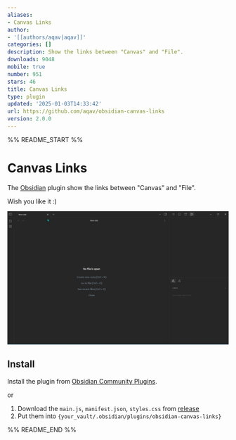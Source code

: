 ```yaml
---
aliases:
- Canvas Links
author:
- '[[authors/aqav|aqav]]'
categories: []
description: Show the links between "Canvas" and "File".
downloads: 9048
mobile: true
number: 951
stars: 46
title: Canvas Links
type: plugin
updated: '2025-01-03T14:33:42'
url: https://github.com/aqav/obsidian-canvas-links
version: 2.0.0
---
```


%% README_START %%

# Canvas Links

The [Obsidian](https://obsidian.md/) plugin show the links between "Canvas" and "File".

Wish you like it :)

![demo](https://raw.githubusercontent.com/aqav/obsidian-canvas-links/HEAD/image/demo.gif)

## Install

Install the plugin from [Obsidian Community Plugins](https://obsidian.md/plugins).

or 

1. Download the `main.js`, `manifest.json`, `styles.css` from [release](https://github.com/aqav/obsidian-canvas-links/releases)
2. Put them into `{your_vault/.obsidian/plugins/obsidian-canvas-links}`

%% README_END %%